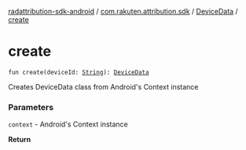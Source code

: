 [radattribution-sdk-android](../../index.md) / [com.rakuten.attribution.sdk](../index.md) / [DeviceData](index.md) / [create](./create.md)

# create

`fun create(deviceId: `[`String`](https://kotlinlang.org/api/latest/jvm/stdlib/kotlin/-string/index.html)`): `[`DeviceData`](index.md)

Creates DeviceData class from Android's Context instance

### Parameters

`context` - Android's Context instance

**Return**

